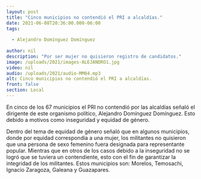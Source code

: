 ```yaml
---
layout: post
title: "Cinco municipios no contendió el PRI a alcaldías."
date: 2021-06-08T20:36:00.000-06:00
tags:
  
  - Alejandro Domínguez Domínguez
  
author: nil
description: "Por ser mujer no quisieron registro de candidatos."
image: /uploads/2021/images-ALEJANDRO1.jpg
video: nil
audio: /uploads/2021/audio-MM04.mp3
alt: Cinco municipios no contendió el PRI a alcaldías.
front: false
section: Local
---
```


En cinco de los 67 municipios el PRI no contendió por las alcaldías señaló el dirigente de este organismo político, Alejandro Domínguez Domínguez. Esto debido a motivos como inseguridad y equidad de género.

Dentro del tema de equidad de género señaló que en algunos municipios, donde por equidad correspondía a una mujer, los militantes no quisieron que una persona de sexo femenino fuera designada para representante popular.
Mientras que en otros de los casos debido a la inseguridad no se logró que se tuviera un contendiente, esto con el fin de garantizar la integridad de los militantes. Estos municipios son: Morelos, Temosachi, Ignacio Zaragoza, Galeana y Guazapares.
